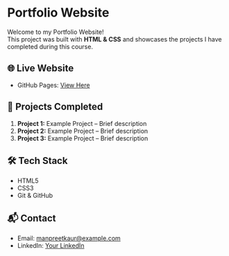 # Portfolio Website

Welcome to my Portfolio Website!  
This project was built with **HTML & CSS** and showcases the projects I have completed during this course.

## 🌐 Live Website
- GitHub Pages: [View Here](https://yourusername.github.io/Portfolio/)

## 📂 Projects Completed
1. **Project 1:** Example Project – Brief description
2. **Project 2:** Example Project – Brief description
3. **Project 3:** Example Project – Brief description

## 🛠️ Tech Stack
- HTML5
- CSS3
- Git & GitHub

## 📬 Contact
- Email: manpreetkaur@example.com  
- LinkedIn: [Your LinkedIn](https://linkedin.com/in/yourprofile)